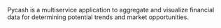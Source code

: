 Pycash is a multiservice application to aggregate and visualize financial data for determining potential trends and market opportunities.
